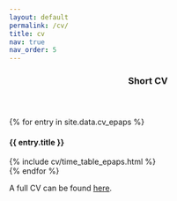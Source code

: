 ```yaml
---
layout: default
permalink: /cv/
title: cv
nav: true
nav_order: 5
---
```


<div class="post">
    <header class="post-header">
        <h3 class="post-title">Short CV </h3>
    </header>          
    <article>
        <div class="cv">
            {% for entry in site.data.cv_epaps %}
            <div class="card mt-3 p-3">
                <h4 class="card-title font-weight-medium; text-align-center;">{{ entry.title }}</h4>
                <div>                    
                    {% include cv/time_table_epaps.html %}
                </div>
            </div>
            {% endfor %}
        </div>
    </article>
</div>

A full CV can be found [here](None).


